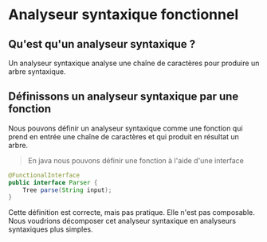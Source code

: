 # Analyseur syntaxique fonctionnel

## Qu'est qu'un analyseur syntaxique ?

Un analyseur syntaxique analyse une chaîne de caractères pour produire un arbre syntaxique.

## Définissons un analyseur syntaxique par une fonction

Nous pouvons définir un analyseur syntaxique comme une fonction qui prend en entrée une chaîne de caractères et qui produit en résultat un arbre.

> En java nous pouvons définir une fonction à l'aide d'une interface

```java
@FunctionalInterface
public interface Parser {
    Tree parse(String input);
}
```

Cette définition est correcte, mais pas pratique. 
Elle n'est pas composable.
Nous voudrions décomposer cet analyseur syntaxique en analyseurs syntaxiques plus simples.
